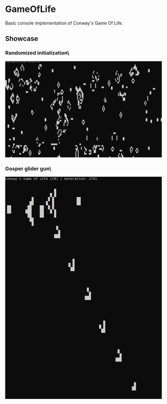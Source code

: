 # GameOfLife
Basic console implementation of Conway's Game Of Life.
## Showcase
### Randomized initialization\
![](https://github.com/immortalized/GameOfLife/blob/main/Other/randomized.gif)
### Gosper glider gun\
![](https://github.com/immortalized/GameOfLife/blob/main/Other/glidergun.gif)
